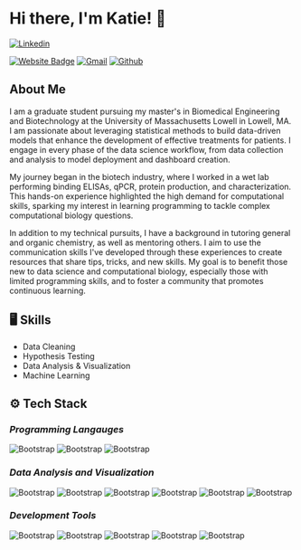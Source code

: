 # Hi there, I'm Katie! 👋
[![Linkedin](https://img.shields.io/badge/-LinkedIn-blue?style=flat&logo=Linkedin&logoColor=white)](https://www.linkedin.com/in/KatieHuang20/)

[![Website Badge](https://img.shields.io/badge/-Website-c14438?style=flat&logo=Google-Chrome&logoColor=white&link=https://kthuang20.github.io/Katie_Portfolio/)](https://kthuang20.github.io/Katie_Portfolio/)
[![Gmail](https://img.shields.io/badge/-Gmail-c14438?style=flat&logo=Gmail&logoColor=white)](mailto:katie.huang830@gmail.com)
[![Github](https://img.shields.io/github/followers/kthuang20?label=Follow&style=social)](https://github.com/kthuang20)

## About Me
I am a graduate student pursuing my master's in Biomedical Engineering and Biotechnology at the University of Massachusetts Lowell in Lowell, MA. I am passionate about leveraging statistical methods to build data-driven models that enhance the development of effective treatments for patients. I engage in every phase of the data science workflow, from data collection and analysis to model deployment and dashboard creation.

My journey began in the biotech industry, where I worked in a wet lab performing binding ELISAs, qPCR, protein production, and characterization. This hands-on experience highlighted the high demand for computational skills, sparking my interest in learning programming to tackle complex computational biology questions.

In addition to my technical pursuits, I have a background in tutoring general and organic chemistry, as well as mentoring others. I aim to use the communication skills I've developed through these experiences to create resources that share tips, tricks, and new skills. My goal is to benefit those new to data science and computational biology, especially those with limited programming skills, and to foster a community that promotes continuous learning.

## 🖥 Skills
- Data Cleaning
- Hypothesis Testing
- Data Analysis & Visualization
- Machine Learning

## ⚙️ Tech Stack
### *Programming Langauges*
![Bootstrap](https://img.shields.io/badge/-Python-05122A?style=for-the-badge&logo=Python&color=353535) ![Bootstrap](https://img.shields.io/badge/-bash-05122A?style=for-the-badge&logo=bash&color=353535) ![Bootstrap](https://img.shields.io/badge/-zsh-05122A?style=for-the-badge&logo=zsh&color=353535)

### *Data Analysis and Visualization*
![Bootstrap](https://img.shields.io/badge/-Pandas-05122A?style=for-the-badge&logo=Pandas&color=353535) ![Bootstrap](https://img.shields.io/badge/-Numpy-05122A?style=for-the-badge&logo=Numpy&color=353535) ![Bootstrap](https://img.shields.io/badge/-Matplotlib-05122A?style=for-the-badge&logo=Matplotlib&color=353535) ![Bootstrap](https://img.shields.io/badge/-Seaborn-05122A?style=for-the-badge&logo=Seaborn&color=353535) ![Bootstrap](https://img.shields.io/badge/-Plotly-05122A?style=for-the-badge&logo=Plotly&color=353535) ![Bootstrap](https://img.shields.io/badge/-Scikit%20Learn-05122A?style=for-the-badge&logo=Scikit-Learn&color=353535) 

### *Development Tools*
![Bootstrap](https://img.shields.io/badge/-git-05122A?style=for-the-badge&logo=git&color=353535) ![Bootstrap](https://img.shields.io/badge/-GitHub-05122A?style=for-the-badge&logo=GitHub&color=353535) ![Bootstrap](https://img.shields.io/badge/-anaconda-05122A?style=for-the-badge&logo=anaconda&color=353535) ![Bootstrap](https://img.shields.io/badge/-Streamlit-05122A?style=for-the-badge&logo=Streamlit&color=353535) ![Bootstrap](https://img.shields.io/badge/-Jupyter-05122A?style=for-the-badge&logo=Jupyter&color=353535)





